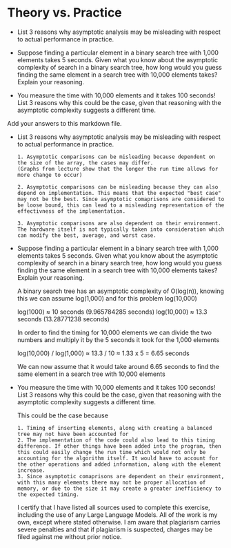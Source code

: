 # Theory vs. Practice

- List 3 reasons why asymptotic analysis may be misleading with respect to
  actual performance in practice.

- Suppose finding a particular element in a binary search tree with 1,000
  elements takes 5 seconds. Given what you know about the asymptotic complexity
  of search in a binary search tree, how long would you guess finding the same
  element in a search tree with 10,000 elements takes? Explain your reasoning.

- You measure the time with 10,000 elements and it takes 100 seconds! List 3
  reasons why this could be the case, given that reasoning with the asymptotic
  complexity suggests a different time.

       
Add your answers to this markdown file.

- List 3 reasons why asymptotic analysis may be misleading with respect to
  actual performance in practice.

      1. Asymptotic comparisons can be misleading because dependent on the size of the array, the cases may differ. 
      (Graphs from lecture show that the longer the run time allows for more change to occur)

      2. Asymptotic comparisons can be misleading because they can also depend on implementation. This means that the expected "best case" may not be the best. Since asymptotic comaprisons are considered to be loose bound, this can lead to a misleading representation of the effectivness of the implementation. 

      3. Asymptotic comparisons are also dependent on their environment. The hardware itself is not typically taken into consideration which can modify the best, average, and worst case.

- Suppose finding a particular element in a binary search tree with 1,000
  elements takes 5 seconds. Given what you know about the asymptotic complexity
  of search in a binary search tree, how long would you guess finding the same
  element in a search tree with 10,000 elements takes? Explain your reasoning.

    A binary search tree has an asymptotic complexity of O(log(n)), knowing this we can assume log(1,000) and for this problem log(10,000)

    log(1000) ≈ 10 seconds (9.965784285 seconds)
    log(10,000) ≈ 13.3 seconds (13.28771238 seconds)

    In order to find the timing for 10,000 elements we can divide the two numbers and multiply it by the 5 seconds it took for the 1,000 elements

    log(10,000) / log(1,000) ≈ 13.3 / 10 ≈ 1.33 x 5 = 6.65 seconds

    We can now assume that it would take around 6.65 seconds to find the same element in a search tree with 10,000 elements


- You measure the time with 10,000 elements and it takes 100 seconds! List 3
  reasons why this could be the case, given that reasoning with the asymptotic
  complexity suggests a different time.

    This could be the case because 

      1. Timing of inserting elements, along with creating a balanced tree may not have been accounted for
      2. The implementation of the code could also lead to this timing difference. If other things have been added into the program, then this could easily change the run time which would not only be accounting for the algorithm itself. It would have to account for the other operations and added information, along with the element increase. 
      3. Since asymptotic comaprisons are dependent on their environment, with this many elements there may not be proper allocation of memory, or due to the size it may create a greater inefficiency to the expected timing.



  I certify that I have listed all sources used to complete this exercise, including the use
of any Large Language Models. All of the work is my own, except where stated
otherwise. I am aware that plagiarism carries severe penalties and that if plagiarism is
suspected, charges may be filed against me without prior notice.
